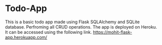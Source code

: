# Todo-App
This is a basic todo app made using Flask SQLAlchemy and SQLite database. Perfroming all CRUD operations.
The app is deployed on Heroku. It can be accessed using the following link.
https://mohit-flask-app.herokuapp.com/
